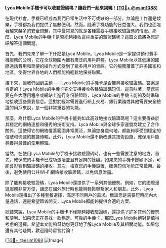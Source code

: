 **Lyca Mobile手機卡可以收驗證碼嗎？讓我們一起來揭曉！[[TG💪+ @esim1088](https://t.me/s/esim1088)]**

在現代社會，手機已經成為我們日常生活中不可或缺的一部分。無論是工作還是娛樂，手機都為我們提供了無數便利。然而，隨著手機功能的日益強大，我們也面臨著越來越多的安全問題，其中最常見的就是各種需要手機接收驗證碼的情況。那麼，Lyca Mobile的手機卡是否能夠接收這些重要的驗證碼呢？這篇文章將為您詳細解答這個問題。

首先，我們先來了解一下什麼是Lyca Mobile。Lyca Mobile是一家提供預付費手機服務的公司，它在全球範圍內擁有廣泛的用戶群體。Lyca Mobile以其低廉的國際通話費用和簡便的操作方式受到了眾多用戶的青睞。它的服務覆蓋了許多國家和地區，使得世界各地的人們都能夠輕鬆地保持聯繫。

接下來，讓我們回到主題——Lyca Mobile的手機卡是否能夠接收驗證碼。答案是肯定的！Lyca Mobile的手機卡完全支持接收各種驗證碼短信。這意味著，當您需要在各大應用程序或網站上進行身份驗證時，Lyca Mobile的手機卡能夠及時準確地接收這些重要信息。這對於經常需要進行網上交易、銀行業務或其他需要安全驗證的用戶來說，是一個非常重要的功能。

那麼，為什麼Lyca Mobile的手機卡能夠如此高效地接收驗證碼呢？這主要得益於其穩定的網絡連接和優秀的技術支持。Lyca Mobile與全球多家運營商建立了合作關係，這使得它的網絡覆蓋範圍非常廣泛，無論您身處何地，都能夠享受到穩定的信號和快速的數據傳輸。此外，Lyca Mobile還不斷改進其技術設施，確保用戶能夠獲得最佳的使用體驗。

當然，在使用Lyca Mobile的手機卡接收驗證碼時，也有一些需要注意的地方。首先，確保您的手機卡已成功激活並且有足夠的餘額。如果您的手機卡餘額不足，可能會影響到驗證碼的接收。其次，檢查您的手機設置，確保短信功能正常啟用。最後，避免使用公共Wi-Fi網絡接收驗證碼，以免信息泄露。

除了能夠接收驗證碼，Lyca Mobile還提供了一系列其他優勢。例如，它的國際漫遊服務非常方便，讓您在國外旅行時也能夠輕鬆聯繫家人和朋友。此外，Lyca Mobile還推出了多種套餐選擇，滿足不同用戶的需求。無論您是需要短時間內大量通話，還是希望節省開支，Lyca Mobile都能夠提供合適的方案。

總結來說，Lyca Mobile的手機卡不僅能夠接收驗證碼，還提供了許多其他的優勢和便利。如果您正在尋找一款穩定、可靠的手機卡，那麼Lyca Mobile絕對是值得考慮的選擇。希望本文能夠幫助您更好地了解Lyca Mobile及其相關功能。如果您還有其他疑問，歡迎隨時留言討論！

[[TG💪+ @esim1088](https://t.me/s/esim1088) ![Image](https://i.postimg.cc/4NQfJmqS/Snipaste-2025-05-13-00-14-12.png)]